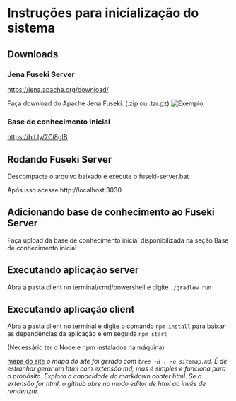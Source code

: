 # Instruções para inicialização do sistema

## Downloads

### Jena Fuseki Server

https://jena.apache.org/download/

Faça download do Apache Jena Fuseki. (.zip ou .tar.gz)
![Exemplo](https://bit.ly/3hzhn7Q)

### Base de conhecimento inicial


https://bit.ly/2Ci8gIB

## Rodando Fuseki Server

Descompacte o arquivo baixado e execute o fuseki-server.bat

Após isso acesse http://localhost:3030


## Adicionando base de conhecimento ao Fuseki Server

Faça upload da base de conhecimento inicial disponibilizada na seção Base de conhecimento inicial

## Executando aplicação server

Abra a pasta client no terminal/cmd/powershell e digite ```./gradlew run```

## Executando aplicação client

Abra a pasta client no terminal e digite o comando ```npm install``` para baixar as dependências da aplicação e em seguida ```npm start``` 

(Necessário ter o Node e npm instalados na máquina)

[mapa do site](sitemap.md) *o mapa do site foi gerado com `tree -H . -o sitemap.md`. É de estranhar gerar um html com extensão md, mas é simples e funciona para o propósito. Explora a capacidade do markdown conter html. Se a extensão for html, o github abre no modo editor de html ao invés de renderizar.*


